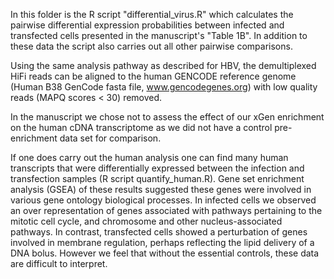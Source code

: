 In this folder is the R script "differential_virus.R" which calculates the pairwise differential expression probabilities between infected and transfected cells presented in the manuscript's "Table 1B". In addition to these data the script also carries out all other pairwise comparisons.

Using the same analysis pathway as described for HBV, the demultiplexed HiFi reads can be aligned to the human GENCODE reference genome (Human B38 GenCode fasta file, www.gencodegenes.org) with low quality reads (MAPQ scores < 30) removed.

In the manuscript we chose not to assess the effect of our xGen enrichment on the human cDNA transcriptome as we did not have a control pre-enrichment data set for comparison.

If one does carry out the human analysis one can find many human transcripts that were differentially expressed between the infection and transfection samples (R script quantify_human.R). Gene set enrichment analysis (GSEA) of these results suggested these genes were involved in various gene ontology biological processes. In infected cells we observed an over representation of genes associated with pathways pertaining to the mitotic cell cycle, and chromosome and other nucleus-associated pathways. In contrast, transfected cells showed a perturbation of genes involved in membrane regulation, perhaps reflecting the lipid delivery of a DNA bolus. However we feel that without the essential controls, these data are difficult to interpret.

